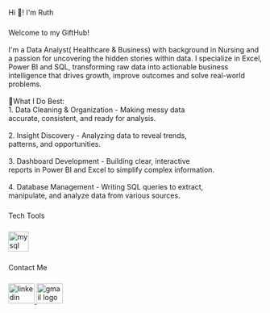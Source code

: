 <p align="left">Hi 👋! I'm Ruth</p>

###

<p align="left">Welcome to my GiftHub!<br><br>I'm a Data Analyst( Healthcare & Business) with background in Nursing and a passion for uncovering the hidden stories within data. I specialize in Excel, Power BI and SQL, transforming raw data into actionable business intelligence that drives growth, improve outcomes and solve real-world problems. <br><br>🔎What I Do Best:<br>1. Data Cleaning & Organization - Making messy data<br>accurate, consistent, and ready for analysis.<br><br>2. Insight Discovery - Analyzing data to reveal trends,<br>patterns, and opportunities.<br><br>3. Dashboard Development - Building clear, interactive<br>reports in Power BI and Excel to simplify complex information.<br><br>4. Database Management - Writing SQL queries to extract,<br>manipulate, and analyze data from various sources.</p>

###

<p align="left">Tech Tools</p>

###

<div align="left">
  <img src="https://cdn.jsdelivr.net/gh/devicons/devicon/icons/mysql/mysql-original.svg" height="40" alt="mysql logo"  />
</div>

###

<p align="left">Contact Me</p>

###

<div align="left">
  <a href="www.linkedin.com/in/iheosonyeruth" target="_blank">
    <img src="https://raw.githubusercontent.com/maurodesouza/profile-readme-generator/master/src/assets/icons/social/linkedin/default.svg" width="52" height="40" alt="linkedin logo"  />
  </a>
  <a href="iheosonyeruth@gmail.com" target="_blank">
    <img src="https://raw.githubusercontent.com/maurodesouza/profile-readme-generator/master/src/assets/icons/social/gmail/default.svg" width="52" height="40" alt="gmail logo"  />
  </a>
</div>

###
